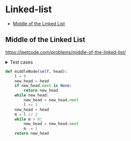 # Linked-list

+ [Middle of the Linked List](#middle-of-the-linked-list)

## Middle of the Linked List
https://leetcode.com/problems/middle-of-the-linked-list/

<details><summary>Test cases</summary><blockquote>

```python
import unittest
import Middle_of_linked_list as MLL

class TestMiddleofLinkedList(unittest.TestCase):
    def setUp(self):
        self.solution = MLL.Solution()

    def test_middle_of_linked_list(self):
        expected = self.get_linked_list_values(self.build_linked_list([3, 4, 5]))
        actual = self.get_linked_list_values(self.solution.middleNode(self.create_linked_list(5)))
        self.assertEqual(expected, actual)


    def create_linked_list(self, n):
        prev_link = None
        for i in range(n, 0, -1):
            elem = MLL.ListNode(i, prev_link)
            prev_link = elem
        return elem

    def build_linked_list(self, source):
        prev_link = None
        for i in source[::-1]:
            elem = MLL.ListNode(i, prev_link)
            prev_link = elem
        return elem

    def get_linked_list_values(self, head):
        result = []
        curr = head
        while curr is not None:
            result.append(curr.val)
            curr = curr.next
        return result


if __name__ == '__main__':
    unittest.main()
```

</blockquote></details>





```python
def middleNode(self, head):
    l = 0
    new_head = head
    if new_head.next is None:
        return new_head
    while new_head:
        new_head = new_head.next
        l += 1
    new_head = head
    m = l // 2
    while m > 0:
        new_head = new_head.next
        m -= 1
    return new_head
```
